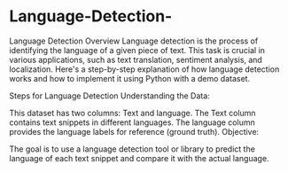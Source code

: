 # Language-Detection-
Language Detection Overview
Language detection is the process of identifying the language of a given piece of text. This task is crucial in various applications, such as text translation, sentiment analysis, and localization. Here's a step-by-step explanation of how language detection works and how to implement it using Python with a demo dataset.

Steps for Language Detection
Understanding the Data:

This dataset has two columns: Text and language.
The Text column contains text snippets in different languages.
The language column provides the language labels for reference (ground truth).
Objective:

The goal is to use a language detection tool or library to predict the language of each text snippet and compare it with the actual language.
